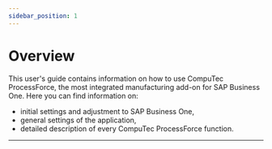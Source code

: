 ```yaml
---
sidebar_position: 1
---
```


# Overview

This user's guide contains information on how to use CompuTec ProcessForce, the most integrated manufacturing add-on for SAP Business One. Here you can find information on:

- initial settings and adjustment to SAP Business One,
- general settings of the application,
- detailed description of every CompuTec ProcessForce function.

---
